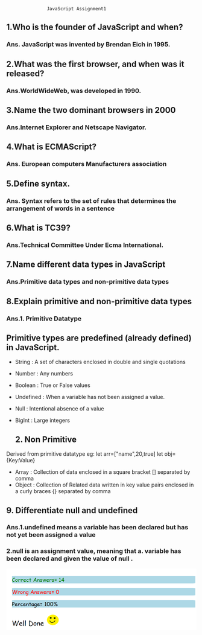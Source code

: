                                   
                   JavaScript Assignment1
     
                                  
## 1.Who is the founder of JavaScript and when?
 ### Ans. JavaScript was invented by Brendan Eich in 1995.

## 2.What was the first browser, and when was it released?
### Ans.WorldWideWeb, was developed in 1990.

## 3.Name the two dominant browsers in 2000
 ### Ans.Internet Explorer and Netscape Navigator.

 ## 4.What is ECMAScript? 
 ### Ans. European computers Manufacturers association

 ## 5.Define syntax.
 ### Ans. Syntax refers to the set of rules that determines the arrangement of words in a sentence

 ## 6.What is TC39?
 ### Ans.Technical Committee Under Ecma International.

 ## 7.Name different data types in JavaScript
 ### Ans.Primitive data types and non-primitive data types

 ## 8.Explain primitive and non-primitive data types
 ### Ans.1. Primitive Datatype 
 
## Primitive types are predefined (already defined) in JavaScript.

 * String : A set of characters enclosed in double and single quotations 
 * Number : Any numbers
 * Boolean : True or False values 
 * Undefined : When a variable has not been assigned a value.
* Null : Intentional absence of  a value
 * BigInt : Large integers

    ## 2. Non Primitive

Derived from primitive datatype
    eg: let arr=["name",20,true]
       let obj={Key:Value}
 * Array : Collection of data enclosed in a square bracket [] separated by comma
 * Object : Collection of Related data written in key value pairs enclosed in a curly braces {}  separated by comma

 ## 9. Differentiate null and undefined
 ### Ans.1.undefined means a variable has been declared but has not yet been assigned a value

 ### 2.null is an assignment value, meaning that a. variable has been declared and given the value of null .

![Screenshoot1](./Screenshot(2).png)